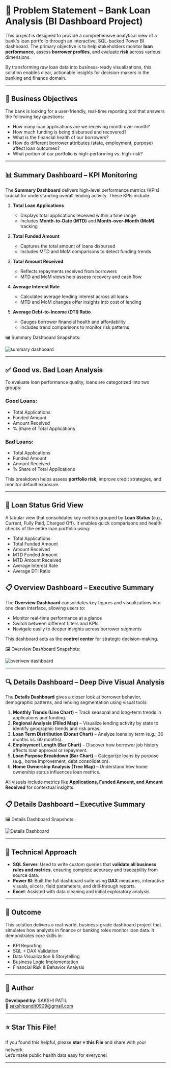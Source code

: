 # 🧩 Problem Statement – Bank Loan Analysis (BI Dashboard Project)

This project is designed to provide a comprehensive analytical view of a bank's loan portfolio through an interactive, SQL-backed Power BI dashboard. The primary objective is to help stakeholders monitor **loan performance**, assess **borrower profiles**, and evaluate **risk** across various dimensions.

By transforming raw loan data into business-ready visualizations, this solution enables clear, actionable insights for decision-makers in the banking and finance domain.

---

## 🎯 Business Objectives

The bank is looking for a user-friendly, real-time reporting tool that answers the following key questions:

* How many loan applications are we receiving month over month?
* How much funding is being disbursed and recovered?
* What is the financial health of our borrowers?
* How do different borrower attributes (state, employment, purpose) affect loan outcomes?
* What portion of our portfolio is high-performing vs. high-risk?

---

## 📊 Summary Dashboard – KPI Monitoring

The **Summary Dashboard** delivers high-level performance metrics (KPIs) crucial for understanding overall lending activity. These KPIs include:

1. **Total Loan Applications**

   * Displays total applications received within a time range
   * Includes **Month-to-Date (MTD)** and **Month-over-Month (MoM)** tracking

2. **Total Funded Amount**

   * Captures the total amount of loans disbursed
   * Includes MTD and MoM comparisons to detect funding trends

3. **Total Amount Received**

   * Reflects repayments received from borrowers
   * MTD and MoM views help assess recovery and cash flow

4. **Average Interest Rate**

   * Calculates average lending interest across all loans
   * MTD and MoM changes offer insights into cost of lending

5. **Average Debt-to-Income (DTI) Ratio**

   * Gauges borrower financial health and affordability
   * Includes trend comparisons to monitor risk patterns

 🖼️ Summary Dashboard Snapshots:
 
![summary dashboard](https://github.com/user-attachments/assets/b300da3d-a4da-4fdf-acdc-c144c8d4db32)

---



## ✅ Good vs. Bad Loan Analysis

To evaluate loan performance quality, loans are categorized into two groups:

### Good Loans:

* Total Applications
* Funded Amount
* Amount Received
* % Share of Total Applications

### Bad Loans:

* Total Applications
* Funded Amount
* Amount Received
* % Share of Total Applications

This breakdown helps assess **portfolio risk**, improve credit strategies, and monitor default exposure.

---

## 📌 Loan Status Grid View

A tabular view that consolidates key metrics grouped by **Loan Status** (e.g., Current, Fully Paid, Charged Off). It enables quick comparisons and health checks of the entire loan portfolio using:

* Total Applications
* Total Funded Amount
* Amount Received
* MTD Funded Amount
* MTD Amount Received
* Average Interest Rate
* Average DTI Ratio


  
## 📋 Overview Dashboard – Executive Summary

The **Overview Dashboard** consolidates key figures and visualizations into one clean interface, allowing users to:

* Monitor real-time performance at a glance
* Switch between different filters and KPIs
* Navigate easily to deeper insights across borrower segments

This dashboard acts as the **control center** for strategic decision-making.


 🖼️ Overview Dashboard Snapshots:
 
![overivew dashboard](https://github.com/user-attachments/assets/2ebe369d-233d-4803-800a-880ee99c330a)

---

## 🔍 Details Dashboard – Deep Dive Visual Analysis

The **Details Dashboard** gives a closer look at borrower behavior, demographic patterns, and lending segmentation using visual tools:

1. **Monthly Trends (Line Chart)** – Track seasonal and long-term trends in applications and funding.
2. **Regional Analysis (Filled Map)** – Visualize lending activity by state to identify geographic trends and risk areas.
3. **Loan Term Distribution (Donut Chart)** – Analyze loans by term (e.g., 36 months vs. 60 months).
4. **Employment Length (Bar Chart)** – Discover how borrower job history affects loan approval or repayment.
5. **Loan Purpose Breakdown (Bar Chart)** – Categorize loans by purpose (e.g., home improvement, debt consolidation).
6. **Home Ownership Analysis (Tree Map)** – Understand how home ownership status influences loan metrics.

All visuals include metrics like **Applications, Funded Amount, and Amount Received** for contextual insights.

## 📋 Details Dashboard – Executive Summary

🖼️ Details Dashboard Snapshots:

![Details Dashboard](https://github.com/user-attachments/assets/a6224471-546c-4b19-b35f-055bf282c0db)


---




## 🔧 Technical Approach

* **SQL Server**: Used to write custom queries that **validate all business rules and metrics**, ensuring complete accuracy and traceability from source data.
* **Power BI**: Built the full dashboard suite using **DAX** measures, interactive visuals, slicers, field parameters, and drill-through reports.
* **Excel**: Assisted with data cleaning and initial exploratory analysis.

---

## 📌 Outcome

This solution delivers a real-world, business-grade dashboard project that simulates how analysts in finance or banking roles monitor loan data. It demonstrates core skills in:

* KPI Reporting
* SQL + DAX Validation
* Data Visualization & Storytelling
* Business Logic Implementation
* Financial Risk & Behavior Analysis

---

## 👤 Author

**Developed by:** SAKSHI PATIL  
📧 sakshipandit0909@gmail.com

---

## ⭐ Star This File!

If you found this helpful, please **star ⭐ this File** and share with your network.  
Let’s make public health data easy for everyone!

---

